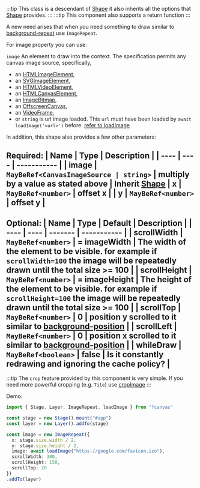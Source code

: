 :::tip
This class is a descendant of [Shape](/shape) it also inherits all the options that [Shape](/shape) provides.
:::
:::tip
This component also supports a return function
:::

A new need arises that when you need something to draw similar to [background-repeat](https://developer.mozilla.org/en-US/docs/Web/CSS/background-repeat) use `ImageRepeat`.

For image property you can use:

`image` An element to draw into the context. The specification permits any canvas image source, specifically,
- an [HTMLImageElement](https://developer.mozilla.org/en-US/docs/Web/API/HTMLImageElement),
- an [SVGImageElement](https://developer.mozilla.org/en-US/docs/Web/API/SVGImageElement),
- an [HTMLVideoElement](https://developer.mozilla.org/en-US/docs/Web/API/HTMLVideoElement),
- an [HTMLCanvasElement](https://developer.mozilla.org/en-US/docs/Web/API/HTMLCanvasElement),
- an [ImageBitmap](https://developer.mozilla.org/en-US/docs/Web/API/ImageBitmap),
- an [OffscreenCanvas](https://developer.mozilla.org/en-US/docs/Web/API/OffscreenCanvas),
- an [VideoFrame](https://developer.mozilla.org/en-US/docs/Web/API/VideoFrame),
- or `string` is url image loaded. This `url` must have been loaded by `await loadImage('<url>')` before. [refer to loadImage](/functions/loadImage)

In addition, this shape also provides a few other parameters:

Required:
| Name | Type | Description |
| ---- | ---- | ----------- |
| image | `MayBeRef<CanvasImageSource | string>` | multiply by a value as stated above |
**Inherit [Shape](/shape)**
| x | `MayBeRef<number>` | offset x |
| y | `MayBeRef<number>` | offset y |
---------------------------------------------------------------

Optional:
| Name | Type | Default | Description |
| ---- | ---- | ------- | ----------- |
| scrollWidth | `MayBeRef<number>` | = imageWidth | The width of the element to be visible. for example if `scrollWidth=100` the image will be repeatedly drawn until the total size >= 100 |
| scrollHeight | `MayBeRef<number>` | = imageHeight | The height of the element to be visible. for example if `scrollHeight=100` the image will be repeatedly drawn until the total size >= 100 |
| scrollTop | `MayBeRef<number>` | 0 | position y scrolled to it similar to [background-position](https://developer.mozilla.org/en-US/docs/Web/CSS/background-position) |
| scrollLeft | `MayBeRef<number>` | 0 | position x scrolled to it similar to [background-position](https://developer.mozilla.org/en-US/docs/Web/CSS/background-position) |
| whileDraw | `MayBeRef<boolean>` | false | Is it constantly redrawing and ignoring the cache policy? |
------
:::tip
The `crop` feature provided by this component is very simple. If you need more powerful cropping (e.g. `Tile`) use [cropImage](/functions/cropImage)
:::

Demo:
```ts
import { Stage, Layer, ImageRepeat, loadImage } from "fcanvas"

const stage = new Stage().mount("#app")
const layer = new Layer().addTo(stage)

const image = new ImageRepeat({
  x: stage.size.width / 2,
  y: stage.size.height / 2,
  image: await loadImage("https://google.com/favicon.ico"),
  scrollWidth: 300,
  scrollHeight: 150,
  scrollTop: 20
})
.addTo(layer)
```
<Preview />